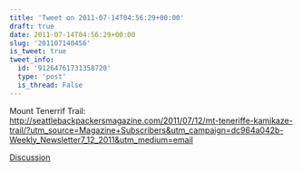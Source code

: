 ```yaml
---
title: 'Tweet on 2011-07-14T04:56:29+00:00'
draft: true
date: 2011-07-14T04:56:29+00:00
slug: '201107140456'
is_tweet: true
tweet_info:
  id: '91264761731358720'
  type: 'post'
  is_thread: False
---
```




Mount Tenerrif Trail: <http://seattlebackpackersmagazine.com/2011/07/12/mt-teneriffe-kamikaze-trail/?utm_source=Magazine+Subscribers&utm_campaign=dc964a042b-Weekly_Newsletter7_12_2011&utm_medium=email>

[Discussion](https://x.com/sytelus/status/91264761731358720)
